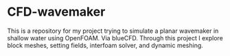 # CFD-wavemaker
This is a repository for my project trying to simulate a planar wavemaker in shallow water using OpenFOAM. Via blueCFD. Through this project I explore block meshes, setting fields, interfoam solver, and dynamic meshing.
